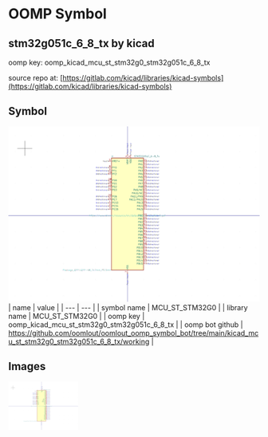 # OOMP Symbol  
## stm32g051c_6_8_tx  by kicad  
  
oomp key: oomp_kicad_mcu_st_stm32g0_stm32g051c_6_8_tx  
  
source repo at: [https://gitlab.com/kicad/libraries/kicad-symbols](https://gitlab.com/kicad/libraries/kicad-symbols)  
## Symbol  
  
[![working.png](working_600.png)](working.png)  
| name | value | 
| --- | --- | 
| symbol name | MCU_ST_STM32G0 | 
| library name | MCU_ST_STM32G0 | 
| oomp key | oomp_kicad_mcu_st_stm32g0_stm32g051c_6_8_tx | 
| oomp bot github | https://github.com/oomlout/oomlout_oomp_symbol_bot/tree/main/kicad_mcu_st_stm32g0_stm32g051c_6_8_tx/working | 
## Images  
  
[![working.png](working_140.png)](working.png)  
